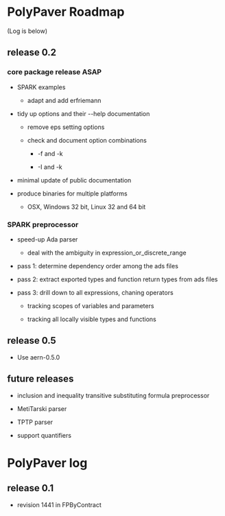 # PolyPaver Roadmap
(Log is below)

## release 0.2

### core package release ASAP

* SPARK examples

    * adapt and add erfriemann

* tidy up options and their --help documentation

    * remove eps setting options

    * check and document option combinations

        * -f and -k

        * -I and -k

* minimal update of public documentation

* produce binaries for multiple platforms

    * OSX, Windows 32 bit, Linux 32 and 64 bit

### SPARK preprocessor

* speed-up Ada parser

    * deal with the ambiguity in expression_or_discrete_range

* pass 1: determine dependency order among the ads files

* pass 2: extract exported types and function return types from ads files

* pass 3: drill down to all expressions, chaning operators

    * tracking scopes of variables and parameters

    * tracking all locally visible types and functions

## release 0.5

* Use aern-0.5.0

## future releases

* inclusion and inequality transitive substituting formula preprocessor

* MetiTarski parser

* TPTP parser

* support quantifiers

# PolyPaver log

## release 0.1

* revision 1441 in FPByContract